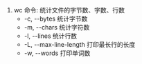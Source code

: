 1. wc 命令: 统计文件的字节数、字数、行数
   - -c, --bytes 统计字节数
   - -m, --chars 统计字符数
   - -l, --lines 统计行数
   - -L, --max-line-length 打印最长行的长度
   - -w, --words 打印单词数